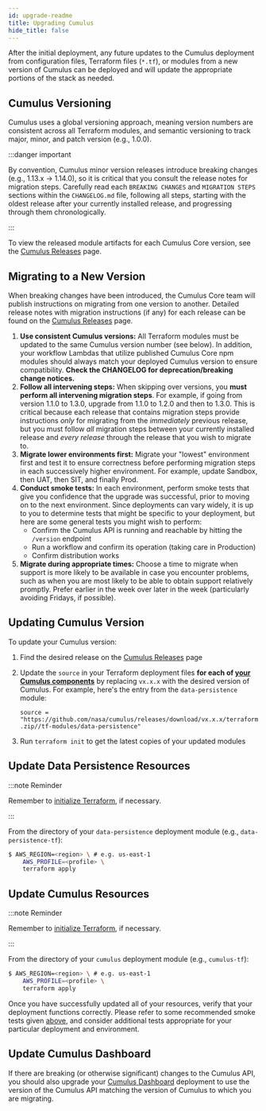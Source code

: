 ```yaml
---
id: upgrade-readme
title: Upgrading Cumulus
hide_title: false
---
```


After the initial deployment, any future updates to the Cumulus deployment from configuration files, Terraform files (`*.tf`), or modules from a new version of Cumulus can be deployed and will update the appropriate portions of the stack as needed.

## Cumulus Versioning

Cumulus uses a global versioning approach, meaning version numbers are consistent across all Terraform modules, and semantic versioning to track major, minor, and patch version (e.g., 1.0.0).

:::danger important

By convention, Cumulus minor version releases introduce breaking changes (e.g., 1.13.x -> 1.14.0), so it is critical that you consult the release notes for migration steps.  Carefully read each `BREAKING CHANGES` and `MIGRATION STEPS` sections within the `CHANGELOG.md` file, following all steps, starting with the oldest release after your currently installed release, and progressing through them chronologically.

:::

To view the released module artifacts for each Cumulus Core version, see the [Cumulus Releases] page.

## Migrating to a New Version

When breaking changes have been introduced, the Cumulus Core team will publish instructions on migrating from one version to another.  Detailed release notes with migration instructions (if any) for each release can be found on the [Cumulus Releases] page.

1. **Use consistent Cumulus versions:** All Terraform modules must be updated to the same Cumulus version number (see below). In addition, your workflow Lambdas that utilize published Cumulus Core npm modules should always match your deployed Cumulus version to ensure compatibility. **Check the CHANGELOG for deprecation/breaking change notices.**
2. **Follow all intervening steps:** When skipping over versions, you **must perform all intervening migration steps**.  For example, if going from version 1.1.0 to 1.3.0, upgrade from 1.1.0 to 1.2.0 and then to 1.3.0.  This is critical because each release that contains migration steps provide instructions _only_ for migrating from the _immediately_ previous release, but you must follow _all_ migration steps between your currently installed release and _every release_ through the release that you wish to migrate to.
3. **Migrate lower environments first:** Migrate your "lowest" environment first and test it to ensure correctness before performing migration steps in each successively higher environment.  For example, update Sandbox, then UAT, then SIT, and finally Prod.
4. **Conduct smoke tests:** In each environment, perform smoke tests that give you confidence that the upgrade was successful, prior to moving on to the next environment. Since deployments can vary widely, it is up to you to determine tests that might be specific to your deployment, but here are some general tests you might wish to perform:
    * Confirm the Cumulus API is running and reachable by hitting the `/version` endpoint
    * Run a workflow and confirm its operation (taking care in Production)
    * Confirm distribution works
5. **Migrate during appropriate times:** Choose a time to migrate when support is more likely to be available in case you encounter problems, such as when you are most likely to be able to obtain support relatively promptly.  Prefer earlier in the week over later in the week (particularly avoiding Fridays, if possible).

## Updating Cumulus Version

To update your Cumulus version:

1. Find the desired release on the [Cumulus Releases] page
2. Update the `source` in your Terraform deployment files **for each of [your Cumulus components](./components.md#available-cumulus-components)** by replacing `vx.x.x` with the desired version of Cumulus.  For example, here's the
entry from the `data-persistence` module:

    `source = "https://github.com/nasa/cumulus/releases/download/vx.x.x/terraform.zip//tf-modules/data-persistence"`

3. Run `terraform init` to get the latest copies of your updated modules

## Update Data Persistence Resources

:::note Reminder

Remember to [initialize Terraform](./README.md#initialize-terraform), if necessary.

:::

From the directory of your `data-persistence` deployment module (e.g., `data-persistence-tf`):

```bash
$ AWS_REGION=<region> \ # e.g. us-east-1
    AWS_PROFILE=<profile> \
    terraform apply
```

## Update Cumulus Resources

:::note Reminder

Remember to [initialize Terraform](./README.md#initialize-terraform), if necessary.

:::

From the directory of your `cumulus` deployment module (e.g., `cumulus-tf`):

```bash
$ AWS_REGION=<region> \ # e.g. us-east-1
    AWS_PROFILE=<profile> \
    terraform apply
```

Once you have successfully updated all of your resources, verify that your
deployment functions correctly. Please refer to some recommended smoke tests
given [above](#migrating-to-a-new-version), and consider additional tests appropriate for your particular
deployment and environment.

## Update Cumulus Dashboard

If there are breaking (or otherwise significant) changes to the Cumulus API, you should also upgrade your [Cumulus Dashboard] deployment to use the version of the Cumulus API matching the version of Cumulus to which you are migrating.

[Cumulus Releases]:
  https://github.com/nasa/cumulus/releases
[Cumulus Dashboard]:
  https://github.com/nasa/cumulus-dashboard

